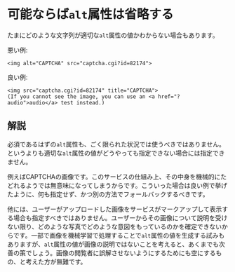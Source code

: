 # 可能ならば`alt`属性は省略する

たまにどのような文字列が適切な`alt`属性の値かわからない場合もあります。

悪い例:

    <img alt="CAPTCHA" src="captcha.cgi?id=82174">

良い例:

    <img src="captcha.cgi?id=82174" title="CAPTCHA">
    (If you cannot see the image, you can use an <a href="?audio">audio</a> test instead.)


## 解説

必須であるはずの`alt`属性も、ごく限られた状況では使うべきではありません。というよりも適切な`alt`属性の値がどうやっても指定できない場合には指定できません。

例えばCAPTCHAの画像です。このサービスの仕組み上、その中身を機械的にたどれるようでは無意味になってしまうからです。こういった場合は良い例で挙げたように、何も指定せず、かつ別の方法でフォールバックするべきです。

他には、ユーザーがアップロードした画像をサービスがマークアップして表示する場合も指定すべきではありません。ユーザーからその画像について説明を受けない限り、どのような写真でどのような意図をもっているのかを確定できないからです。一部で画像を機械学習で処理することで`alt`属性の値を生成する試みもありますが、`alt`属性の値が画像の説明ではないことを考えると、あくまでも次善の策でしょう。画像の閲覧者に誤解させないようにするためにも空にするもの、と考えた方が無難です。
